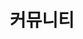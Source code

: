 ---
title: "커뮤니티"
linkTitle: "커뮤니티"
description: "커뮤니티"
url: /common-component/collaboration/communitiy
menu:
  depth:
    weight: 2
    parent: "collaboration"
    identifier: "communitiy"
---